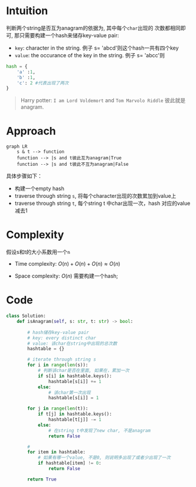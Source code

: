 # Intuition
<!-- Describe your first thoughts on how to solve this problem. -->
判断两个string是否互为anagram的依据为, 其中每个`char`出现的
次数都相同即可, 那只需要构建一个hash来储存key-value pair:
- `key`: character in the string. 例子 s= 'abcd'则这个hash一共有四个key
- `value`: the occurance of the key in the string. 例子 s= 'abcc'则 
  
```python
hash = {
    'a' :1,
    'b' :1,
    'c': 2 #代表出现了两次
}
```


> Harry potter: `I am Lord Voldemort` and `Tom Marvolo Riddle` 彼此就是anagram.


# Approach
<!-- Describe your approach to solving the problem. -->

```mermaid
graph LR
    s & t --> function
    function --> |s and t彼此互为anagram|True
    function --> |s and t彼此不互为anagram|False
```

具体步骤如下：
- 构建一个empty hash
- traverse through string `s`, 将每个character出现的次数累加到value上
- traverse through string `t`, 每个string t 中char出现一次，hash 对应的value 减去1


# Complexity
假设s和t的大小系数用一个`n`

- Time complexity: $O(n) + O(n) + O(n) \approx O(n)$
<!-- Add your time complexity here, e.g. $$O(n)$$ -->

- Space complexity: $O(n)$ 需要构建一个hash;  
<!-- Add your space complexity here, e.g. $$O(n)$$ -->


# Code
```python
class Solution:
    def isAnagram(self, s: str, t: str) -> bool:
        
        # hash储存key-value pair 
        # key: every distinct char
        # value: 该char在string中出现的总次数
        hashtable = {}

        # iterate through string s 
        for i in range(len(s)):
            # 判断该char是否在里面, 如果在，累加一次
            if s[i] in hashtable.keys():
                hashtable[s[i]] += 1
            else:
                # 该char第一次出现
                hashtable[s[i]] = 1

        for j in range(len(t)):
            if t[j] in hashtable.keys():
                hashtable[t[j]] -= 1
            else:
                # 在string t中发现了new char, 不是anagram
                return False

        # 
        for item in hashtable:
            # 如果有哪一个value, 不是0, 则说明多出现了或者少出现了一次
            if hashtable[item] != 0:
                return False

        return True
```